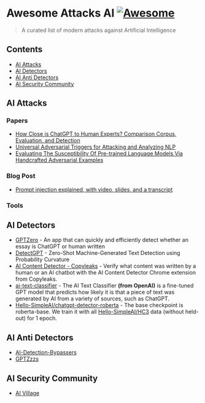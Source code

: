 # Awesome Attacks AI [![Awesome](https://awesome.re/badge-flat.svg)](https://awesome.re)

> A curated list of modern attacks against Artificial Intelligence

## Contents

- [AI Attacks](#ai-attacks)
- [AI Detectors](#ai-detectors)
- [AI Anti Detectors](#ai-anti-detectors)
- [AI Security Community](#ai-security-community)

## AI Attacks

### Papers

 - [How Close is ChatGPT to Human Experts? Comparison Corpus, Evaluation, and Detection](https://arxiv.org/pdf/2301.07597.pdf)
 - [Universal Adversarial Triggers for Attacking and Analyzing NLP](https://arxiv.org/pdf/1908.07125.pdf)
 - [Evaluating The Susceptibility Of Pre-trained Language Models Via Handcrafted Adversarial Examples](https://arxiv.org/pdf/2209.02128.pdf)

### Blog Post

- [Prompt injection explained, with video, slides, and a transcript](https://simonwillison.net/2023/May/2/prompt-injection-explained/)

### Tools

## AI Detectors

- [GPTZero](https://gptzero.me/) - An app that can quickly and efficiently detect whether an essay is ChatGPT or human written
- [DetectGPT](https://github.com/eric-mitchell/detect-gpt) - Zero-Shot Machine-Generated Text Detection using Probability Curvature
- [AI Content Detector - Copyleaks](https://chrome.google.com/webstore/detail/ai-content-detector-copyl/gplcmncpklkdjiccbknjjkoidpgkcakd) - Verify what content was written by a human or an AI chatbot with the AI Content Detector Chrome extension from Copyleaks.
- [ai-text-classifier](https://platform.openai.com/ai-text-classifier) - The AI Text Classifier **(from OpenAI)** is a fine-tuned GPT model that predicts how likely it is that a piece of text was generated by AI from a variety of sources, such as ChatGPT.
- [Hello-SimpleAI/chatgpt-detector-roberta](https://huggingface.co/Hello-SimpleAI/chatgpt-detector-roberta) - The base checkpoint is roberta-base. We train it with all [Hello-SimpleAI/HC3](https://huggingface.co/datasets/Hello-SimpleAI/HC3) data (without held-out) for 1 epoch.

## AI Anti Detectors

- [AI-Detection-Bypassers](https://github.com/gonzoknows/AI-Detection-Bypassers)
- [GPTZzzs](https://github.com/Declipsonator/GPTZzzs)

## AI Security Community

- [AI Village](https://aivillage.org/)
